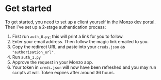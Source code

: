 # Get started
To get started, you need to set up a client yourself in the [Monzo dev portal](https://developers.monzo.com). Then I've set up a 2-stage authentication process:
1. First run `auth_0.py`; this will print a link for you to follow.
2. Enter your email address. Then follow the magic link emailed to you.
3. Copy the redirect URL and paste into your `creds.json` as `"authorisation_url"`.
4. Run `auth_1.py`
5. Approve the request in your Monzo app.
6. Your token in `creds.json` will now have been refreshed and you may run scripts at will. Token expires after around 36 hours.
